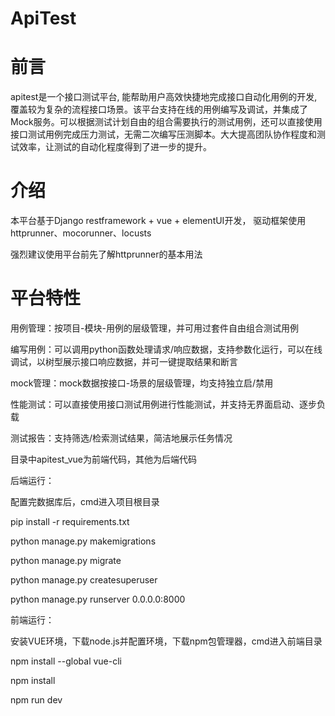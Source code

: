 # ApiTest

# 前言
apitest是一个接口测试平台, 能帮助用户高效快捷地完成接口自动化用例的开发, 覆盖较为复杂的流程接口场景。该平台支持在线的用例编写及调试，并集成了Mock服务。可以根据测试计划自由的组合需要执行的测试用例，还可以直接使用接口测试用例完成压力测试，无需二次编写压测脚本。大大提高团队协作程度和测试效率，让测试的自动化程度得到了进一步的提升。

# 介绍
本平台基于Django restframework  + vue +  elementUI开发， 驱动框架使用httprunner、mocorunner、locusts

强烈建议使用平台前先了解httprunner的基本用法

# 平台特性
用例管理：按项目-模块-用例的层级管理，并可用过套件自由组合测试用例

编写用例：可以调用python函数处理请求/响应数据，支持参数化运行，可以在线调试，以树型展示接口响应数据，并可一键提取结果和断言

mock管理：mock数据按接口-场景的层级管理，均支持独立启/禁用

性能测试：可以直接使用接口测试用例进行性能测试，并支持无界面启动、逐步负载

测试报告：支持筛选/检索测试结果，简洁地展示任务情况


目录中apitest_vue为前端代码，其他为后端代码

后端运行：

配置完数据库后，cmd进入项目根目录

pip install -r requirements.txt

python manage.py makemigrations

python manage.py migrate 

python manage.py createsuperuser

python manage.py runserver 0.0.0.0:8000

前端运行：

安装VUE环境，下载node.js并配置环境，下载npm包管理器，cmd进入前端目录

npm install --global vue-cli

npm install

npm run dev


